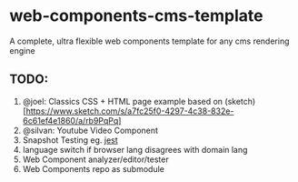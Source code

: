 # web-components-cms-template
A complete, ultra flexible web components template for any cms rendering engine

## TODO:

1. @joel: Classics CSS + HTML page example based on (sketch)[https://www.sketch.com/s/a7fc25f0-4297-4c38-832e-6c61ef4e1860/a/rb9PqPq]
1. @silvan: Youtube Video Component
1. Snapshot Testing eg. [jest](https://jestjs.io/docs/snapshot-testing)
1. language switch if browser lang disagrees with domain lang
1. Web Component analyzer/editor/tester
1. Web Components repo as submodule
